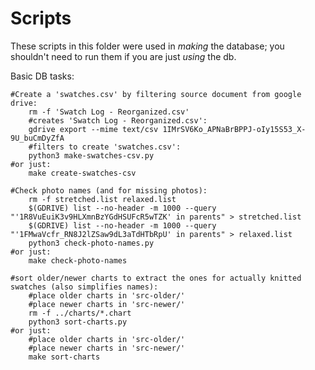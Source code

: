 # Scripts

These scripts in this folder were used in *making* the database; you shouldn't need to run them if you are just *using* the db.

Basic DB tasks:

```
#Create a 'swatches.csv' by filtering source document from google drive:
	rm -f 'Swatch Log - Reorganized.csv'
	#creates 'Swatch Log - Reorganized.csv':
	gdrive export --mime text/csv 1IMrSV6Ko_APNaBrBPPJ-oIy15S53_X-9U_buCmDyZfA
	#filters to create 'swatches.csv':
	python3 make-swatches-csv.py
#or just:
	make create-swatches-csv
```


```
#Check photo names (and for missing photos):
	rm -f stretched.list relaxed.list
	$(GDRIVE) list --no-header -m 1000 --query "'1R8VuEuiK3v9HLXmnBzYGdHSUFcR5wTZK' in parents" > stretched.list
	$(GDRIVE) list --no-header -m 1000 --query "'1FMwaVcfr_RN8J2lZSaw9dL3aTdHTbRpU' in parents" > relaxed.list
	python3 check-photo-names.py
#or just:
	make check-photo-names
```

```
#sort older/newer charts to extract the ones for actually knitted swatches (also simplifies names):
	#place older charts in 'src-older/'
	#place newer charts in 'src-newer/'
	rm -f ../charts/*.chart
	python3 sort-charts.py
#or just:
	#place older charts in 'src-older/'
	#place newer charts in 'src-newer/'
	make sort-charts
```
